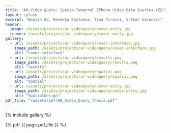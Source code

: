 ```yaml
---
title: "AR-Video Query: Spatio-Temporal IPhone Video Data Queries (EECS Honors Senior Thesis 2021)"
layout: splash
excerpt: "Woojin Ko, Revekka Kostoeva, Tina Piracci, Srikar Varanasi"
header:
  image: /assets/projects/ar-videoquery/cover-unity.jpg
  teaser: /assets/projects/ar-videoquery/cover-unity.jpg
gallery:
  - url: /assets/projects/ar-videoquery/cover-interface.jpg
    image_path: /assets/projects/ar-videoquery/cover-interface.jpg
    alt: "cover-interface"
  - url: /assets/projects/ar-videoquery/results.png
    image_path: /assets/projects/ar-videoquery/results.png
    alt: "results"
  - url: /assets/projects/ar-videoquery/spatial.png
    image_path: /assets/projects/ar-videoquery/spatial.png
    alt: "spatial"
  - url: /assets/projects/ar-videoquery/cover-unity.jpg
    image_path: /assets/projects/ar-videoquery/cover-unity.jpg
    alt: "SpatialDesign"
pdf_file: "/assets/pdf/AR_Video_Query_Thesis.pdf"
---
```


{% include gallery %}

{% pdf {{ page.pdf_file }} %}
